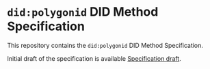 # `did:polygonid` DID Method Specification

This repository contains the `did:polygonid` DID Method Specification.

Initial draft of the specification is available
[Specification draft](did-polygonid-method-draft.md).


